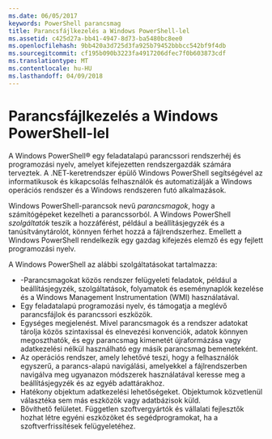 ```yaml
---
ms.date: 06/05/2017
keywords: PowerShell parancsmag
title: Parancsfájlkezelés a Windows PowerShell-lel
ms.assetid: c425d27a-bb41-4947-8d73-ba5480bc8ee0
ms.openlocfilehash: 9bb420a3d725d3fa925b79452bbbcc542bf9f4db
ms.sourcegitcommit: cf195b090b3223fa4917206dfec7f0b603873cdf
ms.translationtype: MT
ms.contentlocale: hu-HU
ms.lasthandoff: 04/09/2018
---
```

# <a name="scripting-with-windows-powershell"></a>Parancsfájlkezelés a Windows PowerShell-lel

A Windows PowerShell® egy feladatalapú parancssori rendszerhéj és programozási nyelv, amelyet kifejezetten rendszergazdák számára terveztek. A .NET-keretrendszer épülő Windows PowerShell segítségével az informatikusok és kikapcsolás felhasználók és automatizálják a Windows operációs rendszer és a Windows rendszeren futó alkalmazások.

Windows PowerShell-parancsok nevű *parancsmagok*, hogy a számítógépeket kezelheti a parancssorból. A Windows PowerShell *szolgáltatók* teszik a hozzáférést, például a beállításjegyzék és a tanúsítványtárolót, könnyen férhet hozzá a fájlrendszerhez. Emellett a Windows PowerShell rendelkezik egy gazdag kifejezés elemző és egy fejlett programozási nyelv.

A Windows PowerShell az alábbi szolgáltatásokat tartalmazza:

- -Parancsmagokat közös rendszer felügyeleti feladatok, például a beállításjegyzék, szolgáltatások, folyamatok és eseménynaplók kezelése és a Windows Management Instrumentation (WMI) használatával.
- Egy feladatalapú programozási nyelv, és támogatja a meglévő parancsfájlok és parancssori eszközök.
- Egységes megjelenést. Mivel parancsmagok és a rendszer adatokat tárolja közös szintaxissal és elnevezési konvenciók, adatok könnyen megoszthatók, és egy parancsmag kimenetét újraformázása vagy adatkezelési nélkül használható egy másik parancsmag bemeneteként.
- Az operációs rendszer, amely lehetővé teszi, hogy a felhasználók egyszerű, a parancs-alapú navigálási, amelyekkel a fájlrendszerben navigálva meg ugyanazon módszerek használatával keresse meg a beállításjegyzék és az egyéb adattárakhoz.
- Hatékony objektum adatkezelési lehetőségeket. Objektumok közvetlenül választéka sem más eszközök vagy adatbázisok küld.
- Bővíthető felületet. Független szoftvergyártók és vállalati fejlesztők hozhat létre egyéni eszközöket és segédprogramokat, ha a szoftverfrissítések felügyeletéhez.